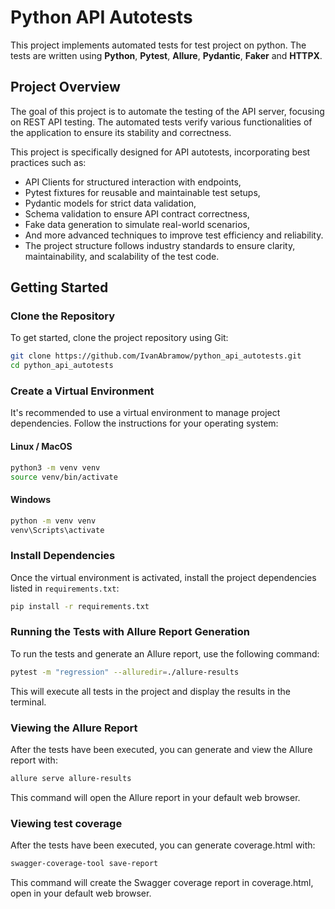 # Python API Autotests

This project implements automated tests for test project on python.
The tests are written using **Python**, **Pytest**, **Allure**, **Pydantic**, **Faker** and **HTTPX**.

## Project Overview

The goal of this project is to automate the testing of the API server, focusing on REST API testing. The
automated tests verify various functionalities of the application to ensure its stability and correctness.

This project is specifically designed for API autotests, incorporating best practices such as:

- API Clients for structured interaction with endpoints,
- Pytest fixtures for reusable and maintainable test setups,
- Pydantic models for strict data validation,
- Schema validation to ensure API contract correctness,
- Fake data generation to simulate real-world scenarios,
- And more advanced techniques to improve test efficiency and reliability.
- The project structure follows industry standards to ensure clarity, maintainability, and scalability of the test code.

## Getting Started

### Clone the Repository

To get started, clone the project repository using Git:

```bash
git clone https://github.com/IvanAbramow/python_api_autotests.git
cd python_api_autotests
```

### Create a Virtual Environment

It's recommended to use a virtual environment to manage project dependencies. Follow the instructions for your operating
system:

#### Linux / MacOS

```bash
python3 -m venv venv
source venv/bin/activate
```

#### Windows

```bash
python -m venv venv
venv\Scripts\activate
```

### Install Dependencies

Once the virtual environment is activated, install the project dependencies listed in `requirements.txt`:

```bash
pip install -r requirements.txt
```

### Running the Tests with Allure Report Generation

To run the tests and generate an Allure report, use the following command:

```bash
pytest -m "regression" --alluredir=./allure-results
```

This will execute all tests in the project and display the results in the terminal.

### Viewing the Allure Report

After the tests have been executed, you can generate and view the Allure report with:

```bash
allure serve allure-results
```

This command will open the Allure report in your default web browser.

### Viewing test coverage

After the tests have been executed, you can generate coverage.html with:

```bash
swagger-coverage-tool save-report
```

This command will create the Swagger coverage report in coverage.html, open in your default web browser.
